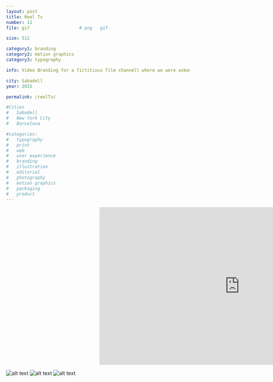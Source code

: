```yaml
---
layout: post
title: Reel Tv
number: 11
file: gif					# png	gif

size: 512

category1: branding
category2: motion graphics
category3: typography

info: Video Branding for a fictitious film channell where we were asked to create everything from the logo to the various animations required. 

city: Sabadell
year: 2015

permalink: /reelTv/

#Cities
#	Sabadell
#	New York City
#	Barcelona

#categories:
#	typography
#	print
#	web
#	user experience
#	branding
#	illustration
#	editorial
#	photography
#	motion graphics
#	packaging
#	product
---
```

<div style="margin-left:256px;" >
	<iframe src="https://player.vimeo.com/video/144440848?color=ffffff&title=0&byline=0&portrait=0" width="768" height="432" frameborder="0" webkitallowfullscreen mozallowfullscreen allowfullscreen></iframe>
</div>

![alt text][img1]
![alt text][img2]
![alt text][img3]


[img1]: /img/proj/proj11_img1.gif
[img2]: /img/proj/proj11_img2.gif
[img3]: /img/proj/proj11_img3.gif
